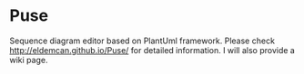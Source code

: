 Puse
====

Sequence diagram editor based on PlantUml framework. Please check http://eldemcan.github.io/Puse/ for detailed information.
I will also provide a wiki page.
